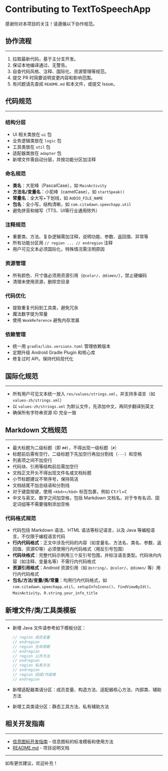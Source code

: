 # Contributing to TextToSpeechApp

感谢你对本项目的关注！请遵循以下协作规范。

## 协作流程

---

1. 拉取最新代码，基于主分支开发。
2. 保证本地编译通过、无警告。
3. 自查代码风格、注释、国际化、资源管理等规范。
4. 提交 PR 时简要说明变更内容和影响范围。
5. 有问题请先查阅 `README.md` 和本文件，或提交 Issue。

## 代码规范

---

### 结构分层

- UI 相关类放在 `ui` 包
- 业务逻辑类放在 `logic` 包
- 工具类放在 `util` 包
- 适配器类放在 `adapter` 包
- 新增文件需自动分层，并按功能分区加注释

### 命名规范

- **类名**：大驼峰（PascalCase），如 `MainActivity`
- **方法名/变量名**：小驼峰（camelCase），如 `startSpeak()`
- **常量名**：全大写+下划线，如 `AUDIO_FILE_NAME`
- **包名**：全小写，结构清晰，如 `com.citadawn.speechapp.util`
- 避免拼音和缩写（TTS、UI等行业通用除外）

### 注释规范

- 重要类、方法、复杂逻辑需加注释，说明功能、参数、返回值、异常等
- 所有功能分区用 `// region ... // endregion` 注释
- 用户可见文本必须国际化，特殊情况需注明原因

### 资源管理

- 所有颜色、尺寸值必须用资源引用（`@color/`、`@dimen/`），禁止硬编码
- 清理未使用资源，删除空目录

### 代码优化

- 提取重复代码到工具类，避免冗余
- 魔法数字提为常量
- 使用 `WeakReference` 避免内存泄漏

### 依赖管理

- 统一用 `gradle/libs.versions.toml` 管理依赖版本
- 定期升级 Android Gradle Plugin 和核心库
- 修复过时 API，保持代码现代化

## 国际化规范

---

- 所有用户可见文本统一放入 `res/values/strings.xml`，并支持多语言（如 `values-zh/strings.xml`）
- 以 `values-zh/strings.xml` 为默认文件，先添加中文，再同步翻译到英文
- 确保所有字符串资源 ID 完全一致

## Markdown 文档规范

---

- 最大标题为二级标题（即 `##`），不得出现一级标题（`#`）
- 标题前后需有空行，二级标题下先加空行再加分割线（`---`）和空格
- 列表项之间不加空行
- 代码块、引用等结构前后需加空行
- 文档正文开头不得出现文件名或文档标题
- 小节标题建议不带序号，保持简洁
- 文档结尾不加总结语和分割线
- 对于键盘按键，使用 `<kbd></kbd>` 标签包裹，例如 <kbd>Ctrl</kbd>+<kbd>C</kbd>
- 中文与英文、数字之间加空格，包括 Markdown 文档名，对于专有名词、固定词组等不需要强制添加空格

### 代码格式规范

- 代码包括 Markdown 语法、HTML 语法等标记语言，以及 Java 等编程语言，不仅限于编程语言代码
- **行内代码格式**：正文中涉及代码的内容（如变量名、方法名、类名、参数、返回值、资源ID等）必须使用行内代码格式（用反引号包围）
- **代码块格式**：完整代码示例用三个反引号包围，并标注语言类型。代码块内内容（如注释、变量名等）不需行内代码格式
- **资源引用格式**：Android 资源引用（如 `@string/`、`@color/`、`@dimen/` 等）用行内代码格式
- **包名/方法/变量/类/常量**：均用行内代码格式，如 `com.citadawn.speechapp.util`、`setupInfoIcons()`、`findViewById()`、`MainActivity`、`R.string.your_info_title`

## 新增文件/类/工具类模板

---

- 新增 Java 文件请参考如下模板分区：
  
  ```java
  // region 成员变量
  // endregion
  // region 生命周期
  // endregion
  // region 公开方法
  // endregion
  // region 私有方法
  // endregion
  // region 回调/内部类
  // endregion
  ```

- 新增适配器类请分区：成员变量、构造方法、适配器核心方法、内部类、辅助方法

- 新增工具类请分区：静态工具方法、私有辅助方法

## 相关开发指南

---

- [信息图标开发指南](./信息图标开发指南.md) - 信息图标的标准模板和使用方法
- [README.md](./README.md) - 项目说明文档

---

如有更优建议，欢迎补充！ 